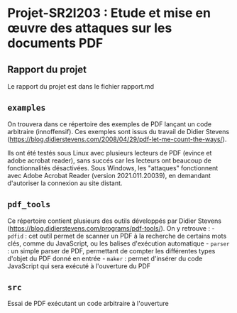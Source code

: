 # Projet-SR2I203 :  Etude et mise en œuvre des attaques sur les documents PDF

## Rapport du projet 

Le rapport du projet est dans le fichier rapport.md


## `examples` 

On trouvera dans ce répertoire des exemples de PDF lançant un code arbitraire (innoffensif). Ces exemples sont issus du travail de Didier Stevens (https://blog.didierstevens.com/2008/04/29/pdf-let-me-count-the-ways/). 

Ils ont été testés sous Linux avec plusieurs lecteurs de PDF (evince et adobe acrobat reader), sans succés car les lecteurs ont beaucoup de fonctionnalités désactivées. 
Sous Windows, les "attaques" fonctionnent avec Adobe Acrobat Reader (version 2021.011.20039), en demandant d'autoriser la connexion au site distant. 


## `pdf_tools`

Ce répertoire contient plusieurs des outils développés par Didier Stevens (https://blog.didierstevens.com/programs/pdf-tools/). On y retrouve : 
    - `pdfid` : cet outil permet de scanner un PDF à la recherche de certains mots clés, comme du JavaScript, ou les balises d'exécution automatique 
    - `parser` : un simple parser de PDF, permettant de compter les différentes types d'objet du PDF donné en entrée 
    - `maker` : permet d'insérer du code JavaScript qui sera exécuté à l'ouverture du PDF 



## `src`

Essai de PDF exécutant un code arbitraire à l'ouverture 